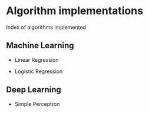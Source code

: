 
# Algorithm implementations

Index of algorithms implemented

## Machine Learning

- Linear Regression

- Logistic Regression

## Deep Learning

- Simple Perceptron
